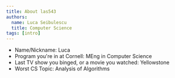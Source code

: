 ```yaml
---
title: About las543
authors:
  name: Luca Seibulescu
  title: Computer Science
tags: [intro]
---
```


- Name/Nickname: Luca
- Program you're in at Cornell: MEng in Computer Science
- Last TV show you binged, or a movie you watched: Yellowstone
- Worst CS Topic: Analysis of Algorithms
